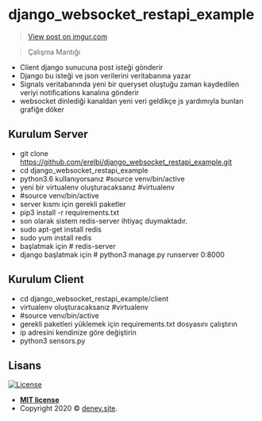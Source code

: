 # django_websocket_restapi_example






<blockquote class="imgur-embed-pub" lang="en" data-id="Y4fZOCy"><a href="https://imgur.com/Y4fZOCy">View post on imgur.com</a></blockquote><script async src="//s.imgur.com/min/embed.js" charset="utf-8"></script>



> Çalışma Mantığı

* Client django sunucuna post isteği gönderir
* Django bu isteği ve json verilerini  veritabanına yazar
* Signals veritabanında yeni bir queryset oluştuğu zaman  kaydedilen veriyi  notifications kanalına gönderir
* websocket dinlediği kanaldan yeni veri geldikçe js yardımıyla bunları grafiğe döker




## Kurulum Server

- git clone https://github.com/erelbi/django_websocket_restapi_example.git
- cd django_websocket_restapi_example
- python3.6 kullanıyorsanız #source venv/bin/active
- yeni bir virtualenv oluşturacaksanız #virtualenv 
- #source venv/bin/active
- server kısmı için gerekli paketler
- pip3 install -r requirements.txt
- son olarak sistem redis-server ihtiyaç duymaktadır.
- sudo apt-get install redis
- sudo yum install redis
-  başlatmak için # redis-server
- django başlatmak için # python3 manage.py runserver 0:8000

## Kurulum Client
- cd django_websocket_restapi_example/client
- virtualenv oluşturacaksanız #virtualenv 
- #source venv/bin/active
- gerekli paketleri yüklemek için requirements.txt dosyasını çalıştırın
- ip adresini kendinize göre değiştirin
- python3 sensors.py




## Lisans

[![License](http://img.shields.io/:license-mit-blue.svg?style=flat-square)](http://badges.mit-license.org)

- **[MIT license](http://opensource.org/licenses/mit-license.php)**
- Copyright 2020 © <a href="http://deney.site" target="_blank">deney.site</a>.